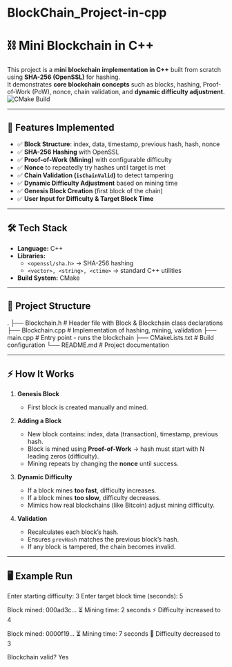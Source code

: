 ﻿# BlockChain_Project-in-cpp
# ⛓️ Mini Blockchain in C++

This project is a **mini blockchain implementation in C++** built from scratch using **SHA-256 (OpenSSL)** for hashing.  
It demonstrates **core blockchain concepts** such as blocks, hashing, Proof-of-Work (PoW), nonce, chain validation, and **dynamic difficulty adjustment**.
![CMake Build](https://github.com/Absingh52/BlockChain_Project-in-cpp/actions/workflows/cmake-multi-platform.yml/badge.svg)

---

## 🚀 Features Implemented
- ✅ **Block Structure**: index, data, timestamp, previous hash, hash, nonce
- ✅ **SHA-256 Hashing** with OpenSSL
- ✅ **Proof-of-Work (Mining)** with configurable difficulty
- ✅ **Nonce** to repeatedly try hashes until target is met
- ✅ **Chain Validation (`isChainValid`)** to detect tampering
- ✅ **Dynamic Difficulty Adjustment** based on mining time
- ✅ **Genesis Block Creation** (first block of the chain)
- ✅ **User Input for Difficulty & Target Block Time**

---

## 🛠️ Tech Stack
- **Language:** C++
- **Libraries:** 
  - `<openssl/sha.h>` → SHA-256 hashing
  - `<vector>, <string>, <ctime>` → standard C++ utilities
- **Build System:** CMake

---

## 📂 Project Structure
.
├── Blockchain.h # Header file with Block & Blockchain class declarations
├── Blockchain.cpp # Implementation of hashing, mining, validation
├── main.cpp # Entry point - runs the blockchain
├── CMakeLists.txt # Build configuration
└── README.md # Project documentation

---

## ⚡ How It Works

1. **Genesis Block**
   - First block is created manually and mined.

2. **Adding a Block**
   - New block contains: index, data (transaction), timestamp, previous hash.
   - Block is mined using **Proof-of-Work** → hash must start with N leading zeros (difficulty).
   - Mining repeats by changing the **nonce** until success.

3. **Dynamic Difficulty**
   - If a block mines **too fast**, difficulty increases.
   - If a block mines **too slow**, difficulty decreases.
   - Mimics how real blockchains (like Bitcoin) adjust mining difficulty.

4. **Validation**
   - Recalculates each block’s hash.
   - Ensures `prevHash` matches the previous block’s hash.
   - If any block is tampered, the chain becomes invalid.

---

## 🖥️ Example Run
Enter starting difficulty: 3
Enter target block time (seconds): 5

Block mined: 000ad3c...
⏳ Mining time: 2 seconds
⚡ Difficulty increased to 4

Block mined: 0000f19...
⏳ Mining time: 7 seconds
🐢 Difficulty decreased to 3


Blockchain valid? Yes
